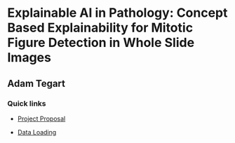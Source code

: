 # Explainable AI in Pathology: Concept Based Explainability for Mitotic Figure Detection in Whole Slide Images

## Adam Tegart

### Quick links

+ [Project Proposal](docs/Adam_Tegart_19327493_FYP_Proposal.pdf)

+ [Data Loading](docs/initial_data_and_model_loading.ipynb)


